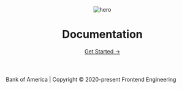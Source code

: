 <main aria-labelledby="main-title" class="home">
  <header class="hero"><img src="/images/boa.png" alt="hero">
    <h1 id="main-title">
      Documentation
    </h1>
    <!-- <vue-typed-js :strings="items" :loop="true" :showCursor="false" :backSpeed="100" :backDelay="5000">
      <p class="description">Frontend Docs for <span class="typing"></span></p>
    </vue-typed-js> -->
    <TypedJS fileName="builtFor" />
    <p class="action"><a href="/guide/" class="nav-link action-button">
        Get Started →
      </a>
    </p>
  </header>
  <FeatureCard fileName="features" />
  <div class="footer">
    Bank of America | Copyright © 2020-present Frontend Engineering
  </div>
</main>


